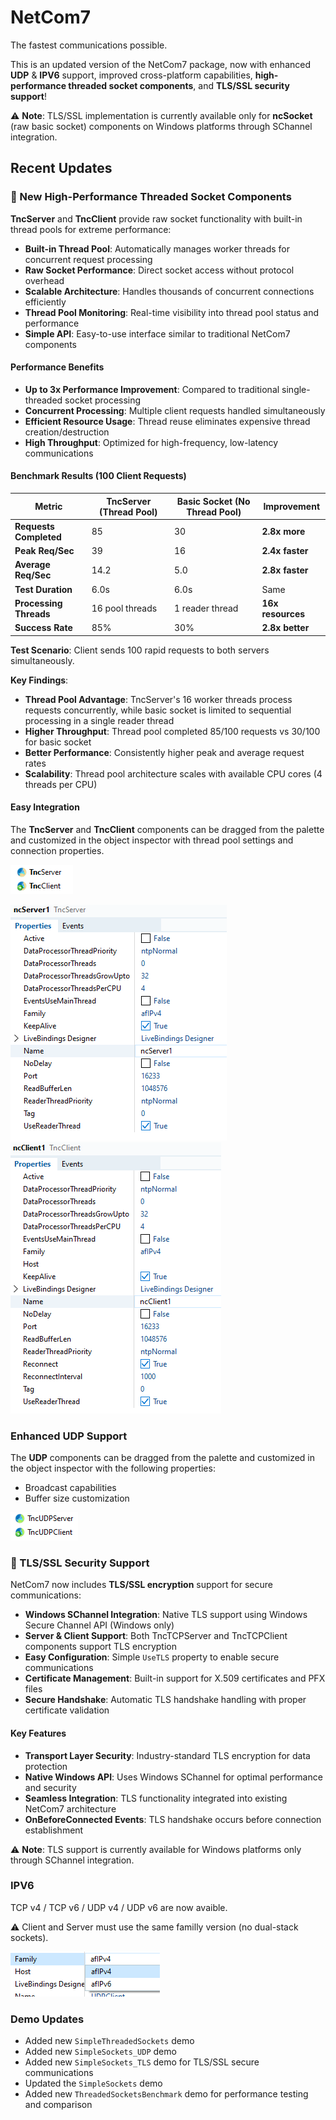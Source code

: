 # NetCom7

The fastest communications possible.

This is an updated version of the NetCom7 package, now with enhanced **UDP** & **IPV6** support, improved cross-platform capabilities, **high-performance threaded socket components**, and **TLS/SSL security support**!

⚠️ **Note**: TLS/SSL implementation is currently available only for **ncSocket** (raw basic socket) components on Windows platforms through SChannel integration.

## Recent Updates

### 🚀 New High-Performance Threaded Socket Components
**TncServer** and **TncClient** provide raw socket functionality with built-in thread pools for extreme performance:

- **Built-in Thread Pool**: Automatically manages worker threads for concurrent request processing
- **Raw Socket Performance**: Direct socket access without protocol overhead
- **Scalable Architecture**: Handles thousands of concurrent connections efficiently  
- **Thread Pool Monitoring**: Real-time visibility into thread pool status and performance
- **Simple API**: Easy-to-use interface similar to traditional NetCom7 components

#### Performance Benefits
- **Up to 3x Performance Improvement**: Compared to traditional single-threaded socket processing
- **Concurrent Processing**: Multiple client requests handled simultaneously
- **Efficient Resource Usage**: Thread reuse eliminates expensive thread creation/destruction
- **High Throughput**: Optimized for high-frequency, low-latency communications

#### Benchmark Results (100 Client Requests)

| Metric | TncServer (Thread Pool) | Basic Socket (No Thread Pool) | Improvement |
|--------|-------------------------|-------------------------------|-------------|
| **Requests Completed** | 85 | 30 | **2.8x more** |
| **Peak Req/Sec** | 39 | 16 | **2.4x faster** |
| **Average Req/Sec** | 14.2 | 5.0 | **2.8x faster** |
| **Test Duration** | 6.0s | 6.0s | Same |
| **Processing Threads** | 16 pool threads | 1 reader thread | **16x resources** |
| **Success Rate** | 85% | 30% | **2.8x better** |

**Test Scenario**: Client sends 100 rapid requests to both servers simultaneously.

**Key Findings**:
- **Thread Pool Advantage**: TncServer's 16 worker threads process requests concurrently, while basic socket is limited to sequential processing in a single reader thread
- **Higher Throughput**: Thread pool completed 85/100 requests vs 30/100 for basic socket
- **Better Performance**: Consistently higher peak and average request rates
- **Scalability**: Thread pool architecture scales with available CPU cores (4 threads per CPU)

#### Easy Integration
The **TncServer** and **TncClient** components can be dragged from the palette and customized in the object inspector with thread pool settings and connection properties.

![alt text](image-3.png)

![alt text](image-4.png) ![alt text](image-5.png)

### Enhanced UDP Support
The **UDP** components can be dragged from the palette and customized in the object inspector with the following properties:
- Broadcast capabilities
- Buffer size customization

![alt text](image-1.png)

### 🔐 TLS/SSL Security Support
NetCom7 now includes **TLS/SSL encryption** support for secure communications:

- **Windows SChannel Integration**: Native TLS support using Windows Secure Channel API (Windows only)
- **Server & Client Support**: Both TncTCPServer and TncTCPClient components support TLS encryption
- **Easy Configuration**: Simple `UseTLS` property to enable secure communications
- **Certificate Management**: Built-in support for X.509 certificates and PFX files
- **Secure Handshake**: Automatic TLS handshake handling with proper certificate validation

#### Key Features
- **Transport Layer Security**: Industry-standard TLS encryption for data protection
- **Native Windows API**: Uses Windows SChannel for optimal performance and security
- **Seamless Integration**: TLS functionality integrated into existing NetCom7 architecture
- **OnBeforeConnected Events**: TLS handshake occurs before connection establishment

⚠️ **Note**: TLS support is currently available for Windows platforms only through SChannel integration.

### IPV6

TCP v4 / TCP v6 / UDP v4 / UDP v6 are now avaible.

⚠️ Client and Server must use the same familly version (no dual-stack sockets).

![alt text](image-2.png)

### Demo Updates
- Added new `SimpleThreadedSockets` demo
- Added new `SimpleSockets_UDP` demo
- Added new `SimpleSockets_TLS` demo for TLS/SSL secure communications
- Updated the `SimpleSockets` demo
- Added new `ThreadedSocketsBenchmark` demo for performance testing and comparison


